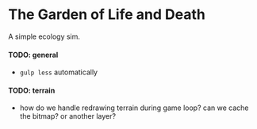 The Garden of Life and Death
===========

A simple ecology sim.

#### TODO: general
- `gulp less` automatically

#### TODO: terrain
- how do we handle redrawing terrain during game loop? can we cache the bitmap? or another layer?
